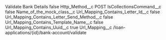 <?xml version="1.0" encoding="UTF-8"?>
<CustomMetadata xmlns="http://soap.sforce.com/2006/04/metadata" xmlns:xsi="http://www.w3.org/2001/XMLSchema-instance" xmlns:xsd="http://www.w3.org/2001/XMLSchema">
    <label>Validate Bank Details</label>
    <protected>false</protected>
    <values>
        <field>Http_Method__c</field>
        <value xsi:type="xsd:string">POST</value>
    </values>
    <values>
        <field>IsCollectionsCommand__c</field>
        <value xsi:type="xsd:boolean">false</value>
    </values>
    <values>
        <field>Name_of_the_mock_class__c</field>
        <value xsi:nil="true"/>
    </values>
    <values>
        <field>Url_Mapping_Contains_Letter_Id__c</field>
        <value xsi:type="xsd:boolean">false</value>
    </values>
    <values>
        <field>Url_Mapping_Contains_Letter_Send_Method__c</field>
        <value xsi:type="xsd:boolean">false</value>
    </values>
    <values>
        <field>Url_Mapping_Contains_Template_Name__c</field>
        <value xsi:type="xsd:boolean">false</value>
    </values>
    <values>
        <field>Url_Mapping_Contains_Uuid__c</field>
        <value xsi:type="xsd:boolean">true</value>
    </values>
    <values>
        <field>Url_Mapping__c</field>
        <value xsi:type="xsd:string">/loan-applications/{id}/bank-account/validate</value>
    </values>
</CustomMetadata>
